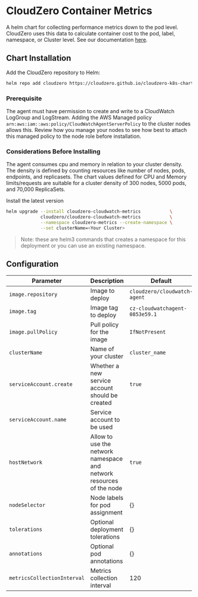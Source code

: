 # CloudZero Container Metrics

A helm chart for collecting performance metrics down to the pod level.  CloudZero uses this data to calculate container cost to the pod, label, namespace, or Cluster level.  See our documentation [here](https://docs.cloudzero.com/docs/container-cost-track).

## Chart Installation

Add the CloudZero repository to Helm:

```sh
helm repo add cloudzero https://cloudzero.github.io/cloudzero-k8s-charts
```

### Prerequisite

The agent must have permission to create and write to a CloudWatch LogGroup and LogStream. Adding the AWS Managed policy `arn:aws:iam::aws:policy/CloudWatchAgentServerPolicy` to the cluster nodes allows this. Review how you manage your nodes to see how best to attach this managed policy to the node role before installation.

### Considerations Before Installing

The agent consumes cpu and memory in relation to your cluster density. The density is defined by counting resources like number of nodes, pods, endpoints, and replicasets.  The chart values defined for CPU and Memory limits/requests are suitable for a cluster density of 300 nodes, 5000 pods, and 70,000 ReplicaSets.

Install the latest version

```sh
helm upgrade --install cloudzero-cloudwatch-metrics           \
             cloudzero/cloudzero-cloudwatch-metrics           \
             --namespace cloudzero-metrics --create-namespace \
             --set clusterName=<Your Cluster>
```

> Note: these are helm3 commands that creates a namespace for this deployment or you can use an existing namespace.

## Configuration

| Parameter | Description | Default | Required |
| - | - | - | -
| `image.repository` | Image to deploy | `cloudzero/cloudwatch-agent` | ✔
| `image.tag` | Image tag to deploy | `cz-cloudwatchagent-0853e59.1`
| `image.pullPolicy` | Pull policy for the image | `IfNotPresent` | ✔
| `clusterName` | Name of your cluster | `cluster_name` | ✔
| `serviceAccount.create` | Whether a new service account should be created | `true` |
| `serviceAccount.name` | Service account to be used | |
| `hostNetwork` | Allow to use the network namespace and network resources of the node | `true` |
| `nodeSelector` | Node labels for pod assignment | {} |
| `tolerations` | Optional deployment tolerations | {} |
| `annotations` | Optional pod annotations | {} |
| `metricsCollectionInterval` | Metrics collection interval | 120 |

